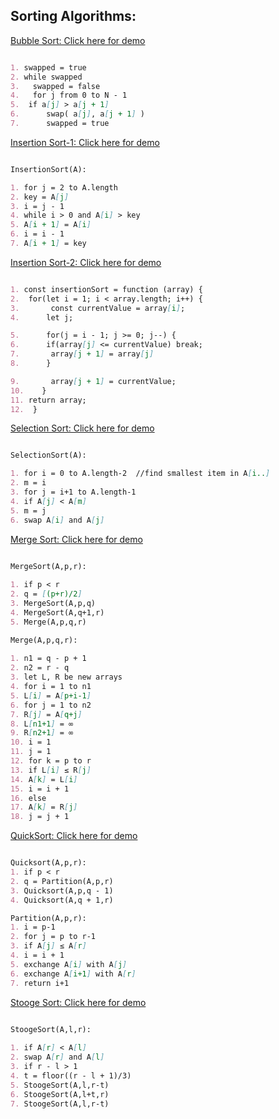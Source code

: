 ## Sorting Algorithms:

[Bubble Sort: Click here for demo](https://anisurrahmanlikhon.github.io/Bubble-Sort-Algorithm/)
```markdown

1. swapped = true
2. while swapped
3.   swapped = false
4.   for j from 0 to N - 1
5.	if a[j] > a[j + 1]
6.		swap( a[j], a[j + 1] )
7.		swapped = true
```

[Insertion Sort-1: Click here for demo](http://rosulek.github.io/vamonos/demos/insertion_sort.html)
```markdown

InsertionSort(A):

1. for j = 2 to A.length		
2. key = A[j]		
3. i = j - 1
4. while i > 0 and A[i] > key		
5. A[i + 1] = A[i]
6. i = i - 1		
7. A[i + 1] = key
```
[Insertion Sort-2: Click here for demo](https://insertion-sort-demo.herokuapp.com/index.html)
```markdown

1. const insertionSort = function (array) {
2.  for(let i = 1; i < array.length; i++) {
3.       const currentValue = array[i];
4.      let j;

5.      for(j = i - 1; j >= 0; j--) {
6.      if(array[j] <= currentValue) break;
7.       array[j + 1] = array[j]
8.      }

9.       array[j + 1] = currentValue;
10.    }
11. return array;
12.  }
```

[Selection Sort: Click here for demo](http://rosulek.github.io/vamonos/demos/selection_sort.html)
```markdown

SelectionSort(A):

1. for i = 0 to A.length-2  //find smallest item in A[i..]		
2. m = i		
3. for j = i+1 to A.length-1		
4. if A[j] < A[m]		
5. m = j		
6. swap A[i] and A[j]
```
[Merge Sort: Click here for demo](http://rosulek.github.io/vamonos/demos/mergesort.html)
```markdown

MergeSort(A,p,r):
		
1. if p < r		
2. q = [(p+r)/2]		
3. MergeSort(A,p,q)	
4. MergeSort(A,q+1,r)	
5. Merge(A,p,q,r)

Merge(A,p,q,r):	
	
1. n1 = q - p + 1		
2. n2 = r - q		
3. let L, R be new arrays		
4. for i = 1 to n1	
5. L[i] = A[p+i-1]		
6. for j = 1 to n2		
7. R[j] = A[q+j]		
8. L[n1+1] = ∞		
9. R[n2+1] = ∞		
10. i = 1		
11. j = 1		
12. for k = p to r		
13. if L[i] ≤ R[j]		
14. A[k] = L[i]		
15. i = i + 1		
16. else		
17. A[k] = R[j]		
18. j = j + 1
```

[QuickSort: Click here for demo](http://rosulek.github.io/vamonos/demos/quicksort.html)
```markdown

Quicksort(A,p,r):	
1. if p < r		
2. q = Partition(A,p,r)		
3. Quicksort(A,p,q - 1)		
4. Quicksort(A,q + 1,r)

Partition(A,p,r):		
1. i = p-1		
2. for j = p to r-1		
3. if A[j] ≤ A[r]		
4. i = i + 1		
5. exchange A[i] with A[j]		
6. exchange A[i+1] with A[r]		
7. return i+1
```
[Stooge Sort: Click here for demo](http://rosulek.github.io/vamonos/demos/stoogesort.html)

```markdown

StoogeSort(A,l,r):	
	
1. if A[r] < A[l]		
2. swap A[r] and A[l]		
3. if r - l > 1		
4. t = floor((r - l + 1)/3)		
5. StoogeSort(A,l,r-t)		
6. StoogeSort(A,l+t,r)		
7. StoogeSort(A,l,r-t)

```

 

